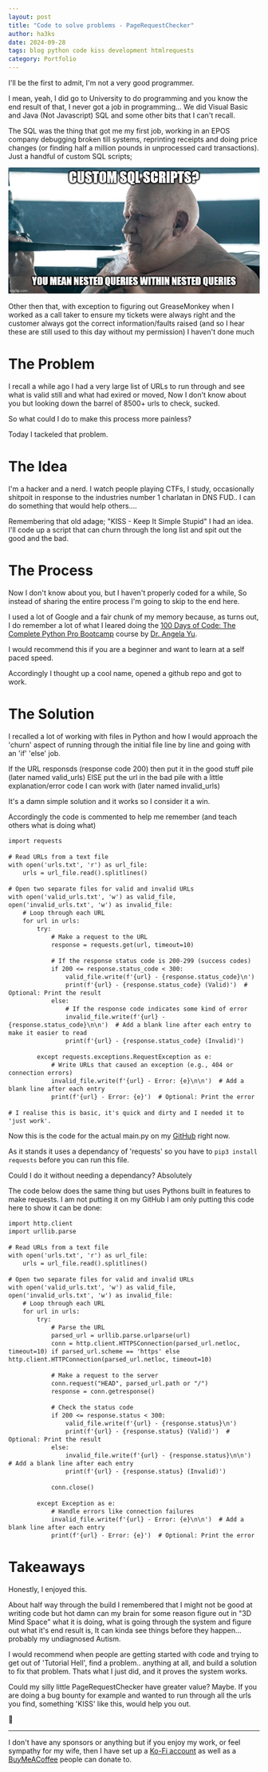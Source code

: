 ```yaml
---
layout: post
title: "Code to solve problems - PageRequestChecker"
author: ha3ks
date: 2024-09-28
tags: blog python code kiss development htmlrequests
category: Portfolio
---
```


I'll be the first to admit, I'm not a very good programmer.

I mean, yeah, I did go to University to do programming and you know the end result of that, I never got a job in programming... We did Visual Basic and Java (Not Javascript) SQL and some other bits that I can't recall.

The SQL was the thing that got me my first job, working in an EPOS company debugging broken till systems, reprinting receipts and doing price changes (or finding half a million pounds in unprocessed card transactions). Just a handful of custom SQL scripts;

[![1](/assets/blog/code-to-solve-problems/1.jpg)](/assets/blog/code-to-solve-problems/1.jpg)

Other then that, with exception to figuring out GreaseMonkey when I worked as a call taker to ensure my tickets were always right and the customer always got the correct information/faults raised (and so I hear these are still used to this day without my permission) I haven't done much 

# The Problem

I recall a while ago I had a very large list of URLs to run through and see what is valid still and what had exired or moved, Now I don't know about you but looking down the barrel of 8500+ urls to check, sucked.

So what could I do to make this process more painless? 

Today I tackeled that problem.

# The Idea

I'm a hacker and a nerd. I watch people playing CTFs, I study, occasionally shitpoit in response to the industries number 1 charlatan in DNS FUD.. I can do something that would help others.... 

Remembering that old adage; "KISS - Keep It Simple Stupid" I had an idea. I'll code up a script that can churn through the long list and spit out the good and the bad.

# The Process

Now I don't know about you, but I haven't properly coded for a while, So instead of sharing the entire process I'm going to skip to the end here.

I used a lot of Google and a fair chunk of my memory because, as turns out, I do remember a lot of what I leared doing the [100 Days of Code: The Complete Python Pro Bootcamp](https://www.udemy.com/course/100-days-of-code/#instructor-1) course by [Dr. Angela Yu](https://www.linkedin.com/in/angela-yu-963a584b/).

I would recommend this if you are a beginner and want to learn at a self paced speed.

Accordingly I thought up a cool name, opened a github repo and got to work.

# The Solution

I recalled a lot of working with files in Python and how I would approach the 'churn' aspect of running through the initial file line by line and going with an 'if' 'else' job.

If the URL responsds (response code 200) then put it in the good stuff pile (later named valid_urls) 
ElSE put the url in the bad pile with a little explanation/error code I can work with (later named invalid_urls)

It's a damn simple solution and it works so I consider it a win.

Accordingly the code is commented to help me remember (and teach others what is doing what)

```
import requests

# Read URLs from a text file
with open('urls.txt', 'r') as url_file:
    urls = url_file.read().splitlines()

# Open two separate files for valid and invalid URLs
with open('valid_urls.txt', 'w') as valid_file, open('invalid_urls.txt', 'w') as invalid_file:
    # Loop through each URL
    for url in urls:
        try:
            # Make a request to the URL
            response = requests.get(url, timeout=10)
            
            # If the response status code is 200-299 (success codes)
            if 200 <= response.status_code < 300:
                valid_file.write(f'{url} - {response.status_code}\n')
                print(f'{url} - {response.status_code} (Valid)')  # Optional: Print the result
            else:
                # If the response code indicates some kind of error
                invalid_file.write(f'{url} - {response.status_code}\n\n')  # Add a blank line after each entry to make it easier to read
                print(f'{url} - {response.status_code} (Invalid)')
        
        except requests.exceptions.RequestException as e:
            # Write URLs that caused an exception (e.g., 404 or connection errors)
            invalid_file.write(f'{url} - Error: {e}\n\n')  # Add a blank line after each entry
            print(f'{url} - Error: {e}')  # Optional: Print the error

# I realise this is basic, it's quick and dirty and I needed it to 'just work'.

```

Now this is the code for the actual main.py on my [GitHub](https://github.com/ha3ks/PageRequestChecker) right now.

As it stands it uses a dependancy of 'requests' so you have to ```pip3 install requests``` before you can run this file.

Could I do it without needing a dependancy? Absolutely

The code below does the same thing but uses Pythons built in features to make requests. I am not putting it on my GitHub I am only putting this code here to show it can be done:

```
import http.client
import urllib.parse

# Read URLs from a text file
with open('urls.txt', 'r') as url_file:
    urls = url_file.read().splitlines()

# Open two separate files for valid and invalid URLs
with open('valid_urls.txt', 'w') as valid_file, open('invalid_urls.txt', 'w') as invalid_file:
    # Loop through each URL
    for url in urls:
        try:
            # Parse the URL
            parsed_url = urllib.parse.urlparse(url)
            conn = http.client.HTTPSConnection(parsed_url.netloc, timeout=10) if parsed_url.scheme == 'https' else http.client.HTTPConnection(parsed_url.netloc, timeout=10)
            
            # Make a request to the server
            conn.request("HEAD", parsed_url.path or "/")
            response = conn.getresponse()
            
            # Check the status code
            if 200 <= response.status < 300:
                valid_file.write(f'{url} - {response.status}\n')
                print(f'{url} - {response.status} (Valid)')  # Optional: Print the result
            else:
                invalid_file.write(f'{url} - {response.status}\n\n')  # Add a blank line after each entry
                print(f'{url} - {response.status} (Invalid)')
            
            conn.close()
        
        except Exception as e:
            # Handle errors like connection failures
            invalid_file.write(f'{url} - Error: {e}\n\n')  # Add a blank line after each entry
            print(f'{url} - Error: {e}')  # Optional: Print the error

```

# Takeaways

Honestly, I enjoyed this.

About half way through the build I remembered that I might not be good at writing code but hot damn can my brain for some reason figure out in "3D Mind Space" what it is doing, what is going through the system and figure out what it's end result is, It can kinda see things before they happen... probably my undiagnosed Autism.

I would recommend when people are getting started with code and trying to get out of 'Tutorial Hell', find a problem.. anything at all, and build a solution to fix that problem. Thats what I just did, and it proves the system works.

Could my silly little PageRequestChecker have greater value? Maybe. If you are doing a bug bounty for example and wanted to run through all the urls you find, something 'KISS' like this, would help you out.

🤙

-------

I don't have any sponsors or anything but if you enjoy my work, or feel sympathy for my wife, then I have set up a [Ko-Fi account](https://ko-fi.com/ha3ks) as well as a [BuyMeACoffee](https://www.buymeacoffee.com/ha3ks) people can donate to.
